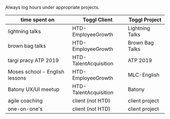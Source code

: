 Always log hours under appropriate projects.

| time spent on | Toggl Client | Toggl Project |
|--|--|--|
| lightning talks | HTD-EmployeeGrowth | Lightning Talks |
| brown bag talks | HTD-EmployeeGrowth | Brown Bag Talks |
| targi pracy ATP 2019 | HTD-TalentAcquisition | ATP 2019 |
| Moses school - English lessons | HTD-EmployeeGrowth | MLC-English |
| Batony UX/UI meetup | HTD-TalentAcquisition | Batony |
| agile coaching | client (not HTD) | client project |
| one-on-one's | client (not HTD) | client project |
